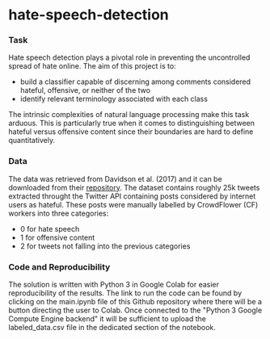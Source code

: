 # hate-speech-detection

### Task
Hate speech detection plays a pivotal role in preventing the uncontrolled spread of hate online. The aim of this project is to:
- build a classifier capable of discerning among comments considered hateful, offensive, or neither of the two
- identify relevant terminology associated with each class

The intrinsic complexities of natural language processing make this task arduous. This is particularly true when it comes to distinguishing between hateful versus offensive content since their boundaries are hard to define quantitatively.

### Data
The data was retrieved from Davidson et al. (2017) and it can be downloaded from their [repository](https://github.com/t-davidson/hate-speech-and-offensive-language). The dataset contains roughly 25k tweets extracted throught the Twitter API containing posts considered by internet users as hateful. These posts were manually labelled by  CrowdFlower (CF) workers into three categories:
- 0 for hate speech
- 1 for offensive content
- 2 for tweets not falling into the previous categories

### Code and Reproducibility
The solution is written with Python 3 in Google Colab for easier reproducibility of the results. The link to run the code can be found by clicking on the main.ipynb file of this Github repository where there will be a button directing the user to Colab. Once connected to the "Python 3 Google Compute Engine backend" it will be sufficient to upload the labeled_data.csv file in the dedicated section of the notebook.
